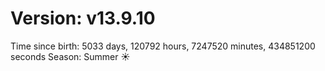 # Version: v13.9.10
Time since birth: 5033 days, 120792 hours, 7247520 minutes, 434851200 seconds
Season: Summer ☀️
